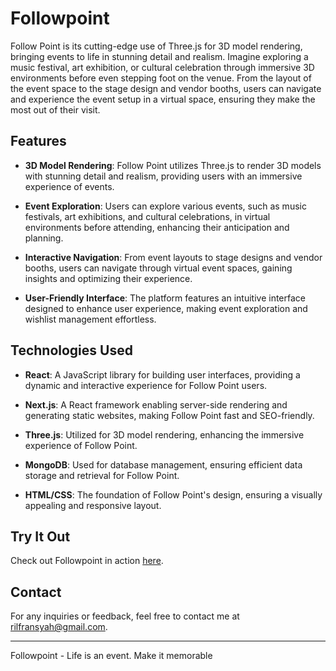 # Followpoint

Follow Point is its cutting-edge use of Three.js for 3D model rendering, bringing events to life in
stunning detail and realism. Imagine exploring a music festival, art exhibition, or cultural celebration
through immersive 3D environments before even stepping foot on the venue. From the layout of the
event space to the stage design and vendor booths, users can navigate and experience the event setup in a virtual space, ensuring they make the most out of their visit.

## Features

- **3D Model Rendering**: Follow Point utilizes Three.js to render 3D models with stunning detail and realism, providing users with an immersive experience of events.

- **Event Exploration**: Users can explore various events, such as music festivals, art exhibitions, and cultural celebrations, in virtual environments before attending, enhancing their anticipation and planning.

- **Interactive Navigation**: From event layouts to stage designs and vendor booths, users can navigate through virtual event spaces, gaining insights and optimizing their experience.

- **User-Friendly Interface**: The platform features an intuitive interface designed to enhance user experience, making event exploration and wishlist management effortless.

## Technologies Used

- **React**: A JavaScript library for building user interfaces, providing a dynamic and interactive experience for Follow Point users.

- **Next.js**: A React framework enabling server-side rendering and generating static websites, making Follow Point fast and SEO-friendly.

- **Three.js**: Utilized for 3D model rendering, enhancing the immersive experience of Follow Point.

- **MongoDB**: Used for database management, ensuring efficient data storage and retrieval for Follow Point.

- **HTML/CSS**: The foundation of Follow Point's design, ensuring a visually appealing and responsive layout.

## Try It Out

Check out Followpoint in action [here](https://follow-point.vercel.app/).

## Contact

For any inquiries or feedback, feel free to contact me at [rilfransyah@gmail.com](mailto:rilfransyah@gmail.com).

---

Followpoint - Life is an event. Make it memorable

